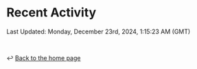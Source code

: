 # Recent Activity

<!--RECENT_ACTIVITY:start-->
<!--RECENT_ACTIVITY:end-->

<!--RECENT_ACTIVITY:last_update-->
Last Updated: Monday, December 23rd, 2024, 1:15:23 AM (GMT)
<!--RECENT_ACTIVITY:last_update_end-->

<br>

↩️ [Back to the home page](/README.md)
